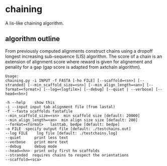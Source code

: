 
# chaining
A lis-like chaining algorithm.

## algorithm outline
From previously computed alignments construct chains using a dropoff longest increasing sub-sequence (LIS) algorithm. The score of a chain is an extension of alignment score where reward is given for alignement and penality for a gap (gap score is adapted from axtchain algorithm).

```
Usage:
chaining.py -i INPUT -f FASTA [-ho FILE] [--scaffold=<sn>] [--stranded] [--min_scaffold_size=<sn>] [--min_align_length=<an>] [--format=<format>] [--log=<logfile>] [--debug] [--quiet | --verbose] [--head=<hn>]

-h --help    show this
-i --input input tab alignment file (from lastal)
-f --fasta scaffolds fastafile
--min_scaffold_size=<sn>  min scaffold size [default: 20000]
--min_align_length=<an>  min align size size [default: 200]
--format=<format>   lasttab, bedpe [default: bedpe]
-o FILE  specify output file [default: ./testchains.out]
--log FILE    log file [default: ./testchains.log]
--quiet      print less text
--verbose    print more text
--debug      debug mode
--head=<hn>  print only first hn scaffolds
--stranded  requires chains to respect the orientations
--scaffold=<sca>
```


